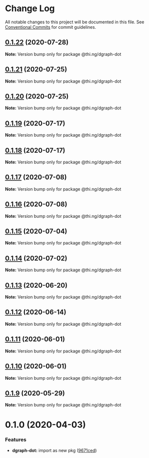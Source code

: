 # Change Log

All notable changes to this project will be documented in this file.
See [Conventional Commits](https://conventionalcommits.org) for commit guidelines.

## [0.1.22](https://github.com/thi-ng/umbrella/compare/@thi.ng/dgraph-dot@0.1.21...@thi.ng/dgraph-dot@0.1.22) (2020-07-28)

**Note:** Version bump only for package @thi.ng/dgraph-dot





## [0.1.21](https://github.com/thi-ng/umbrella/compare/@thi.ng/dgraph-dot@0.1.20...@thi.ng/dgraph-dot@0.1.21) (2020-07-25)

**Note:** Version bump only for package @thi.ng/dgraph-dot





## [0.1.20](https://github.com/thi-ng/umbrella/compare/@thi.ng/dgraph-dot@0.1.19...@thi.ng/dgraph-dot@0.1.20) (2020-07-25)

**Note:** Version bump only for package @thi.ng/dgraph-dot





## [0.1.19](https://github.com/thi-ng/umbrella/compare/@thi.ng/dgraph-dot@0.1.18...@thi.ng/dgraph-dot@0.1.19) (2020-07-17)

**Note:** Version bump only for package @thi.ng/dgraph-dot





## [0.1.18](https://github.com/thi-ng/umbrella/compare/@thi.ng/dgraph-dot@0.1.17...@thi.ng/dgraph-dot@0.1.18) (2020-07-17)

**Note:** Version bump only for package @thi.ng/dgraph-dot





## [0.1.17](https://github.com/thi-ng/umbrella/compare/@thi.ng/dgraph-dot@0.1.16...@thi.ng/dgraph-dot@0.1.17) (2020-07-08)

**Note:** Version bump only for package @thi.ng/dgraph-dot





## [0.1.16](https://github.com/thi-ng/umbrella/compare/@thi.ng/dgraph-dot@0.1.15...@thi.ng/dgraph-dot@0.1.16) (2020-07-08)

**Note:** Version bump only for package @thi.ng/dgraph-dot





## [0.1.15](https://github.com/thi-ng/umbrella/compare/@thi.ng/dgraph-dot@0.1.14...@thi.ng/dgraph-dot@0.1.15) (2020-07-04)

**Note:** Version bump only for package @thi.ng/dgraph-dot





## [0.1.14](https://github.com/thi-ng/umbrella/compare/@thi.ng/dgraph-dot@0.1.13...@thi.ng/dgraph-dot@0.1.14) (2020-07-02)

**Note:** Version bump only for package @thi.ng/dgraph-dot





## [0.1.13](https://github.com/thi-ng/umbrella/compare/@thi.ng/dgraph-dot@0.1.12...@thi.ng/dgraph-dot@0.1.13) (2020-06-20)

**Note:** Version bump only for package @thi.ng/dgraph-dot





## [0.1.12](https://github.com/thi-ng/umbrella/compare/@thi.ng/dgraph-dot@0.1.11...@thi.ng/dgraph-dot@0.1.12) (2020-06-14)

**Note:** Version bump only for package @thi.ng/dgraph-dot





## [0.1.11](https://github.com/thi-ng/umbrella/compare/@thi.ng/dgraph-dot@0.1.10...@thi.ng/dgraph-dot@0.1.11) (2020-06-01)

**Note:** Version bump only for package @thi.ng/dgraph-dot





## [0.1.10](https://github.com/thi-ng/umbrella/compare/@thi.ng/dgraph-dot@0.1.9...@thi.ng/dgraph-dot@0.1.10) (2020-06-01)

**Note:** Version bump only for package @thi.ng/dgraph-dot





## [0.1.9](https://github.com/thi-ng/umbrella/compare/@thi.ng/dgraph-dot@0.1.8...@thi.ng/dgraph-dot@0.1.9) (2020-05-29)

**Note:** Version bump only for package @thi.ng/dgraph-dot





# 0.1.0 (2020-04-03)


### Features

* **dgraph-dot:** import as new pkg ([9671ced](https://github.com/thi-ng/umbrella/commit/9671ceda29b0cd0ebbedce449943eec5abeff882))
